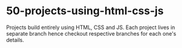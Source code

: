 # 50-projects-using-html-css-js
Projects build entirely using HTML, CSS and JS. Each project lives in separate branch hence checkout respective branches for each one's details.
